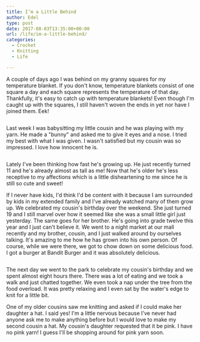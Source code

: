 ```yaml
---
title: I’m a Little Behind
author: Edel
type: post
date: 2017-08-03T13:35:00+00:00
url: /life/im-a-little-behind/
categories:
  - Crochet
  - Knitting
  - Life

---
```

A couple of days ago I was behind on my granny squares for my temperature blanket. If you don't know, temperature blankets consist of one square a day and each square represents the temperature of that day. Thankfully, it's easy to catch up with temperature blankets! Even though I'm caught up with the squares, I still haven't woven the ends in yet nor have I joined them. Eek!

<img data-attachment-id="636" data-permalink="http://edelgrace.me/blog/life/im-a-little-behind/attachment/20170727_204718/" data-orig-file="https://i2.wp.com/edelgrace.me/blog/wp-content/uploads/2017/08/20170727_204718.jpg?fit=1000%2C563" data-orig-size="1000,563" data-comments-opened="1" data-image-meta="{&quot;aperture&quot;:&quot;2.4&quot;,&quot;credit&quot;:&quot;&quot;,&quot;camera&quot;:&quot;LG-K210&quot;,&quot;caption&quot;:&quot;&quot;,&quot;created_timestamp&quot;:&quot;1501188438&quot;,&quot;copyright&quot;:&quot;&quot;,&quot;focal_length&quot;:&quot;3.18&quot;,&quot;iso&quot;:&quot;250&quot;,&quot;shutter_speed&quot;:&quot;0.05&quot;,&quot;title&quot;:&quot;&quot;,&quot;orientation&quot;:&quot;1&quot;}" data-image-title="20170727_204718" data-image-description="" data-medium-file="https://i2.wp.com/edelgrace.me/blog/wp-content/uploads/2017/08/20170727_204718.jpg?fit=300%2C169" data-large-file="https://i2.wp.com/edelgrace.me/blog/wp-content/uploads/2017/08/20170727_204718.jpg?fit=663%2C373" src="https://i2.wp.com/edelgrace.me/blog/wp-content/uploads/2017/08/20170727_204718.jpg?resize=663%2C373" alt="" class="aligncenter size-large wp-image-636" srcset="https://i2.wp.com/edelgrace.me/blog/wp-content/uploads/2017/08/20170727_204718.jpg?w=1000 1000w, https://i2.wp.com/edelgrace.me/blog/wp-content/uploads/2017/08/20170727_204718.jpg?resize=300%2C169 300w, https://i2.wp.com/edelgrace.me/blog/wp-content/uploads/2017/08/20170727_204718.jpg?resize=768%2C432 768w, https://i2.wp.com/edelgrace.me/blog/wp-content/uploads/2017/08/20170727_204718.jpg?resize=982%2C553 982w, https://i2.wp.com/edelgrace.me/blog/wp-content/uploads/2017/08/20170727_204718.jpg?resize=400%2C225 400w" sizes="(max-width: 663px) 100vw, 663px" data-recalc-dims="1" />

Last week I was babysitting my little cousin and he was playing with my yarn. He made a "bunny" and asked me to give it eyes and a nose. I tried my best with what I was given. I wasn't satisfied but my cousin was so impressed. I love how innocent he is.

<img data-attachment-id="635" data-permalink="http://edelgrace.me/blog/life/im-a-little-behind/attachment/20170727_204744/" data-orig-file="https://i2.wp.com/edelgrace.me/blog/wp-content/uploads/2017/08/20170727_204744.jpg?fit=1000%2C563" data-orig-size="1000,563" data-comments-opened="1" data-image-meta="{&quot;aperture&quot;:&quot;2.4&quot;,&quot;credit&quot;:&quot;&quot;,&quot;camera&quot;:&quot;LG-K210&quot;,&quot;caption&quot;:&quot;&quot;,&quot;created_timestamp&quot;:&quot;1501188463&quot;,&quot;copyright&quot;:&quot;&quot;,&quot;focal_length&quot;:&quot;3.18&quot;,&quot;iso&quot;:&quot;300&quot;,&quot;shutter_speed&quot;:&quot;0.05&quot;,&quot;title&quot;:&quot;&quot;,&quot;orientation&quot;:&quot;1&quot;}" data-image-title="20170727_204744" data-image-description="" data-medium-file="https://i2.wp.com/edelgrace.me/blog/wp-content/uploads/2017/08/20170727_204744.jpg?fit=300%2C169" data-large-file="https://i2.wp.com/edelgrace.me/blog/wp-content/uploads/2017/08/20170727_204744.jpg?fit=663%2C373" src="https://i2.wp.com/edelgrace.me/blog/wp-content/uploads/2017/08/20170727_204744.jpg?resize=663%2C373" alt="" class="aligncenter size-full wp-image-635" srcset="https://i2.wp.com/edelgrace.me/blog/wp-content/uploads/2017/08/20170727_204744.jpg?w=1000 1000w, https://i2.wp.com/edelgrace.me/blog/wp-content/uploads/2017/08/20170727_204744.jpg?resize=300%2C169 300w, https://i2.wp.com/edelgrace.me/blog/wp-content/uploads/2017/08/20170727_204744.jpg?resize=768%2C432 768w, https://i2.wp.com/edelgrace.me/blog/wp-content/uploads/2017/08/20170727_204744.jpg?resize=982%2C553 982w, https://i2.wp.com/edelgrace.me/blog/wp-content/uploads/2017/08/20170727_204744.jpg?resize=400%2C225 400w" sizes="(max-width: 663px) 100vw, 663px" data-recalc-dims="1" />

Lately I've been thinking how fast he's growing up. He just recently turned 11 and he's already almost as tall as me! Now that he's older he's less receptive to my affections which is a little disheartening to me since he is still so cute and sweet!

If I never have kids, I'd think I'd be content with it because I am surrounded by kids in my extended family and I've already watched many of them grow up. We celebrated my cousin's birthday over the weekend. She just turned 19 and I still marvel over how it seemed like she was a small little girl just yesterday. The same goes for her brother. He's going into grade twelve this year and I just can't believe it. We went to a night market at our mall recently and my brother, cousin, and I just walked around by ourselves talking. It's amazing to me how he has grown into his own person. Of course, while we were there, we got to chow down on some delicious food. I got a burger at Bandit Burger and it was absolutely delicious.

<img data-attachment-id="637" data-permalink="http://edelgrace.me/blog/life/im-a-little-behind/attachment/20170728_183706/" data-orig-file="https://i0.wp.com/edelgrace.me/blog/wp-content/uploads/2017/08/20170728_183706.jpg?fit=1000%2C1437" data-orig-size="1000,1437" data-comments-opened="1" data-image-meta="{&quot;aperture&quot;:&quot;2.4&quot;,&quot;credit&quot;:&quot;&quot;,&quot;camera&quot;:&quot;LG-K210&quot;,&quot;caption&quot;:&quot;&quot;,&quot;created_timestamp&quot;:&quot;1501267026&quot;,&quot;copyright&quot;:&quot;&quot;,&quot;focal_length&quot;:&quot;3.18&quot;,&quot;iso&quot;:&quot;50&quot;,&quot;shutter_speed&quot;:&quot;0.003030303030303&quot;,&quot;title&quot;:&quot;&quot;,&quot;orientation&quot;:&quot;1&quot;}" data-image-title="20170728_183706" data-image-description="" data-medium-file="https://i0.wp.com/edelgrace.me/blog/wp-content/uploads/2017/08/20170728_183706.jpg?fit=209%2C300" data-large-file="https://i0.wp.com/edelgrace.me/blog/wp-content/uploads/2017/08/20170728_183706.jpg?fit=663%2C952" src="https://i0.wp.com/edelgrace.me/blog/wp-content/uploads/2017/08/20170728_183706.jpg?resize=663%2C952" alt="" class="aligncenter size-large wp-image-637" srcset="https://i0.wp.com/edelgrace.me/blog/wp-content/uploads/2017/08/20170728_183706.jpg?resize=713%2C1024 713w, https://i0.wp.com/edelgrace.me/blog/wp-content/uploads/2017/08/20170728_183706.jpg?resize=209%2C300 209w, https://i0.wp.com/edelgrace.me/blog/wp-content/uploads/2017/08/20170728_183706.jpg?resize=768%2C1104 768w, https://i0.wp.com/edelgrace.me/blog/wp-content/uploads/2017/08/20170728_183706.jpg?resize=982%2C1411 982w, https://i0.wp.com/edelgrace.me/blog/wp-content/uploads/2017/08/20170728_183706.jpg?resize=278%2C400 278w, https://i0.wp.com/edelgrace.me/blog/wp-content/uploads/2017/08/20170728_183706.jpg?w=1000 1000w" sizes="(max-width: 663px) 100vw, 663px" data-recalc-dims="1" />

The next day we went to the park to celebrate my cousin's birthday and we spent almost eight hours there. There was a lot of eating and we took a walk and just chatted together. We even took a nap under the tree from the food overload. It was pretty relaxing and I even sat by the water's edge to knit for a little bit.

One of my older cousins saw me knitting and asked if I could make her daughter a hat. I said yes! I'm a little nervous because I've never had anyone ask me to make anything before but I would love to make my second cousin a hat. My cousin's daughter requested that it be pink. I have no pink yarn! I guess I'll be shopping around for pink yarn soon.